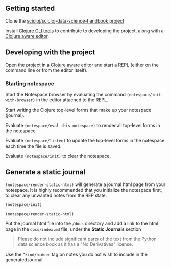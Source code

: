 ## Getting started
Clone the [scicloj/scicloj-data-science-handbook project](https://github.com/scicloj/scicloj-data-science-handbook)

Install [Clojure CLI tools](https://practicalli.github.io/clojure/clojure-tools/install/) to contribute to developing the project, along with a [Clojure aware editor](https://practicalli.github.io/clojure/clojure-editors/).


## Developing with the project
Open the project in a [Clojure aware editor](https://practicalli.github.io/clojure/clojure-editors/) and start a REPL (either on the command line or from the editor itself).

### Starting notespace
Start the Notespace browser by evaluating the command `(notespace/init-with-browser)` in the editor attached to the REPL.

Start writing the Clojure top-level forms that make up your notespace (journal).

Evaluate `(notespace/eval-this-notespace)` to render all top-level forms in the notespace.

Evaluate `(notespace/listen)` to update the top-level forms in the notespace each time the file is saved.

Evaluate `(notespace/init)` to clear the notespace.


## Generate a static journal
`(notespace/render-static-html)` will generate a journal html page from your notespace.  It is highly recommended that you initialize the notespace first, to clear any unwanted notes from the REP state.

```clojure
(notespace/init)

(notespace/render-static-html)
```

Put the journal html file into the `/docs` directory and add a link to the html page in the `docs/index.md` file, under the **Static Journals** section


> Please do not include significant parts of the text from the Python data science book as it has a "No Derivatives" license.

Use the `^kind/hidden` tag on notes you do not wish to include in the generated journal.
